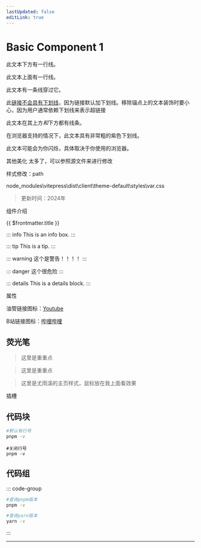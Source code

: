 ```yaml
---
lastUpdated: false
editLink: true
---
```


# Basic Component 1


<p class="under">此文本下方有一行线。</p>
<p class="over">此文本上面有一行线。</p>
<p class="line">此文本有一条线穿过它。</p>
<p>
  此<a class="plain" href="#">链接不会具有下划线</a
  >，因为链接默认加下划线。移除锚点上的文本装饰时要小心，因为用户通常依赖下划线来表示超链接
</p>
<p class="underover">此文本在其上方<em>和</em>下方都有线条。</p>
<p class="thick">在浏览器支持的情况下，此文本具有非常粗的紫色下划线。</p>
<p class="blink">此文本可能会为你闪烁，具体取决于你使用的浏览器。</p>


其他美化
太多了，可以参照源文件来进行修改

样式修改：path

node_modules\vitepress\dist\client\theme-default\styles\var.css


> 更新时间：2024年


组件介绍



{{ $frontmatter.title }}

::: info
This is an info box.
:::

::: tip
This is a tip.
:::

::: warning
这个是警告！！！！
:::

::: danger
这个很危险
:::

::: details
This is a details block.
:::


属性

油管链接图标：[Youtube](https://www.youtube.com/)

B站链接图标：[哔哩哔哩](https://www.bilibili.com/)

## 荧光笔

>   <sapn class="marker-text">这里是重重点</sapn>

>  <sapn class="marker-text-highlight">这里是重重点</sapn>

>  <sapn class="marker-evy">这里是尤雨溪的主页样式，鼠标放在我上面看效果</sapn>



插槽

## 代码块 

```sh
#默认有行号
pnpm -v
```

```sh:no-line-numbers
#关闭行号
pnpm -v
```

## 代码组

::: code-group

```sh [pnpm]
#查询pnpm版本
pnpm -v
```

```sh [yarn]
#查询yarn版本
yarn -v
```

:::




---
